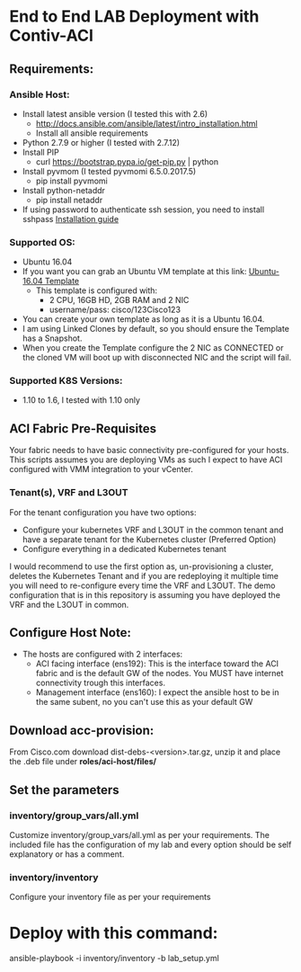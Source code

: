 End to End LAB Deployment with Contiv-ACI
======
## Requirements:
### Ansible Host:
* Install latest ansible version (I tested this with 2.6) 
  * http://docs.ansible.com/ansible/latest/intro_installation.html
  * Install all ansible requirements 
* Python 2.7.9 or higher (I tested with 2.7.12)
* Install PIP
  * curl https://bootstrap.pypa.io/get-pip.py | python
* Install pyvmom (I tested pyvmomi 6.5.0.2017.5)
  * pip install pyvmomi
* Install python-netaddr
  * pip install netaddr
* If using password to authenticate ssh session, you need to install sshpass [Installation guide](https://gist.github.com/arunoda/7790979)

### Supported OS:
* Ubuntu 16.04
* If you want you can grab an Ubuntu VM template at this link: [Ubuntu-16.04 Template](https://cisco.box.com/s/hiu0chr0f5el6k9vlt1du912ybn7okuj)
  * This template is configured with:
    * 2 CPU, 16GB HD, 2GB RAM and 2 NIC
    * username/pass: cisco/123Cisco123
* You can create your own template as long as it is a Ubuntu 16.04. 
* I am using Linked Clones by default, so you should ensure the Template has a Snapshot.
* When you create the Template configure the 2 NIC as CONNECTED or the cloned VM will boot up with disconnected NIC and the script will fail. 
### Supported K8S Versions:
* 1.10 to 1.6, I tested with 1.10 only

## ACI Fabric Pre-Requisites
Your fabric needs to have basic connectivity pre-configured for your hosts. 
This scripts assumes you are deploying VMs as such I expect to have ACI configured with VMM integration to your vCenter. 

### Tenant(s), VRF and L3OUT
For the tenant configuration you have two options:
* Configure your kubernetes VRF and L3OUT in the common tenant and have a separate tenant for the Kubernetes cluster (Preferred Option)
* Configure everything in a dedicated Kubernetes tenant

I would recommend to use the first option as, un-provisioning a cluster, deletes the Kubernetes Tenant and if you are redeploying it multiple time you will need to re-configure every time the VRF and L3OUT. 
The demo configuration that is in this repository is assuming you have deployed the VRF and the L3OUT in common.

## Configure Host Note:


* The hosts are configured with 2 interfaces:
  * ACI facing interface (ens192): This is the interface toward the ACI fabric and is the default GW of the nodes. You MUST have internet connectivity trough this interfaces.
  * Management interface (ens160): I expect the ansible host to be in the same subent, no you can't use this as your default GW


## Download acc-provision:
From Cisco.com download dist-debs-\<version\>.tar.gz, unzip it and place the .deb file under **roles/aci-host/files/**

## Set the parameters 
### inventory/group_vars/all.yml
Customize inventory/group_vars/all.yml as per your requirements. 
The included file has the configuration of my lab and every option should be self explanatory or has a comment. 

### inventory/inventory

Configure your inventory file as per your requirements 

# Deploy with this command:
ansible-playbook -i inventory/inventory -b lab_setup.yml

